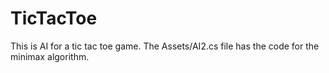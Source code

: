 # TicTacToe
This is AI for a tic tac toe game.
The Assets/AI2.cs file has the code for the minimax algorithm.
